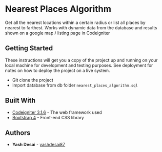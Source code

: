 # Nearest Places Algorithm
Get all the nearest locations within a certain radius or list all places by nearest to farthest. Works with dynamic data from the database and results shown on a google map / listing page in Codeigniter

## Getting Started

These instructions will get you a copy of the project up and running on your local machine for development and testing purposes. See deployment for notes on how to deploy the project on a live system.

* Git clone the project
* Import database from db folder `nearest_places_algorithm.sql`

## Built With

* [Codeigniter 3.1.6](https://codeigniter.com/docs) - The web framework used
* [Bootstrap 4](http://getbootstrap.com/docs/4.0/getting-started/download/) - Front-end CSS library

## Authors

* **Yash Desai** - [yashdesai87](https://github.com/yashdesai87)